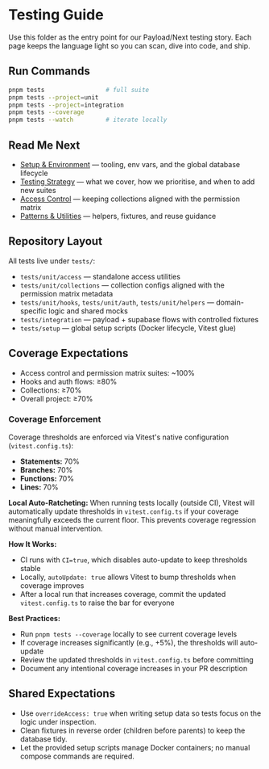 # Testing Guide

Use this folder as the entry point for our Payload/Next testing story. Each page keeps the language light so you can scan, dive into code, and ship.

## Run Commands

```bash
pnpm tests                 # full suite
pnpm tests --project=unit
pnpm tests --project=integration
pnpm tests --coverage
pnpm tests --watch         # iterate locally
```

## Read Me Next

- [Setup & Environment](./setup.md) — tooling, env vars, and the global database lifecycle
- [Testing Strategy](./strategy.md) — what we cover, how we prioritise, and when to add new suites
- [Access Control](./access-control.md) — keeping collections aligned with the permission matrix
- [Patterns & Utilities](./patterns.md) — helpers, fixtures, and reuse guidance

## Repository Layout

All tests live under `tests/`:

- `tests/unit/access` — standalone access utilities
- `tests/unit/collections` — collection configs aligned with the permission matrix metadata
- `tests/unit/hooks`, `tests/unit/auth`, `tests/unit/helpers` — domain-specific logic and shared mocks
- `tests/integration` — payload + supabase flows with controlled fixtures
- `tests/setup` — global setup scripts (Docker lifecycle, Vitest glue)

## Coverage Expectations

- Access control and permission matrix suites: ~100%
- Hooks and auth flows: ≥80%
- Collections: ≥70%
- Overall project: ≥70%

### Coverage Enforcement

Coverage thresholds are enforced via Vitest's native configuration (`vitest.config.ts`):

- **Statements:** 70%
- **Branches:** 70%
- **Functions:** 70%
- **Lines:** 70%

**Local Auto-Ratcheting:**
When running tests locally (outside CI), Vitest will automatically update thresholds in `vitest.config.ts` if your coverage meaningfully exceeds the current floor. This prevents coverage regression without manual intervention.

**How It Works:**
- CI runs with `CI=true`, which disables auto-update to keep thresholds stable
- Locally, `autoUpdate: true` allows Vitest to bump thresholds when coverage improves
- After a local run that increases coverage, commit the updated `vitest.config.ts` to raise the bar for everyone

**Best Practices:**
- Run `pnpm tests --coverage` locally to see current coverage levels
- If coverage increases significantly (e.g., +5%), the thresholds will auto-update
- Review the updated thresholds in `vitest.config.ts` before committing
- Document any intentional coverage increases in your PR description

## Shared Expectations

- Use `overrideAccess: true` when writing setup data so tests focus on the logic under inspection.
- Clean fixtures in reverse order (children before parents) to keep the database tidy.
- Let the provided setup scripts manage Docker containers; no manual compose commands are required.